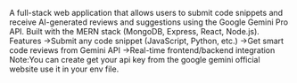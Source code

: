 A full-stack web application that allows users to submit code snippets and receive AI-generated reviews and suggestions using the Google Gemini Pro API. Built with the MERN stack (MongoDB, Express, React, Node.js).
 Features
 ->Submit any code snippet (JavaScript, Python, etc.)
 ->Get smart code reviews from Gemini API
->Real-time frontend/backend integration
Note:You can create get your api key from the google gemini official website use it in your env file.



